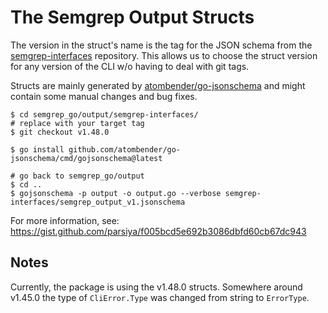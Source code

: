 # The Semgrep Output Structs
The version in the struct's name is the tag for the JSON schema from the
[semgrep-interfaces][si] repository. This allows us to choose the struct version
for any version of the CLI w/o having to deal with git tags.

Structs are mainly generated by [atombender/go-jsonschema][gjson] and might
contain some manual changes and bug fixes.

```
$ cd semgrep_go/output/semgrep-interfaces/
# replace with your target tag
$ git checkout v1.48.0

$ go install github.com/atombender/go-jsonschema/cmd/gojsonschema@latest

# go back to semgrep_go/output
$ cd ..
$ gojsonschema -p output -o output.go --verbose semgrep-interfaces/semgrep_output_v1.jsonschema
```

For more information, see: https://gist.github.com/parsiya/f005bcd5e692b3086dbfd60cb67dc943

## Notes
Currently, the package is using the v1.48.0 structs. Somewhere around v1.45.0
the type of `CliError.Type` was changed from string to `ErrorType`.

[si]: https://github.com/returntocorp/semgrep-interfaces
[gjson]: https://github.com/atombender/go-jsonschema
